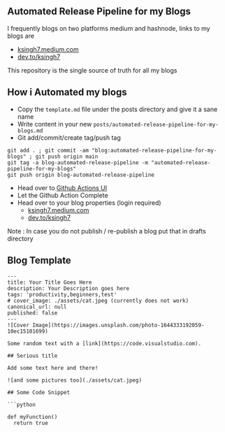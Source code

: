 ## Automated Release Pipeline for my Blogs

I frequently blogs on two platforms medium and hashnode, links to my blogs are
- [ksingh7.medium.com](https://ksingh7.medium.com/)
- [dev.to/ksingh7](https://dev.to/ksingh7)

This repository is the single source of truth for all my blogs

## How i Automated my blogs

- Copy the `template.md` file under the posts directory and give it a sane name
- Write content in your new `posts/automated-release-pipeline-for-my-blogs.md`
- Git add/commit/create tag/push tag
```
git add . ; git commit -am "blog:automated-release-pipeline-for-my-blogs" ; git push origin main
git tag -a blog-automated-release-pipeline -m "automated-release-pipeline-for-my-blogs"
git push origin blog-automated-release-pipeline
```
- Head over to [Github Actions UI](https://github.com/ksingh7/blogs/actions)
- Let the Github Action Complete
- Head over to your blog properties (login required)
  - [ksingh7.medium.com](https://medium.com/me/stories/public)
  - [dev.to/ksingh7](https://dev.to/dashboard)

Note : In case you do not publish / re-publish a blog put that in drafts directory
## Blog Template

```
---
title: Your Title Goes Here
description: Your Description goes here
tags: 'productivity,beginners,test'
# cover_image: ./assets/cat.jpeg (currently does not work)
canonical_url: null
published: false
---
![Cover Image](https://images.unsplash.com/photo-1644333192059-10ec15101699)

Some random text with a [link](https://code.visualstudio.com).

## Serious title

Add some text here and there!

![and some pictures too](./assets/cat.jpeg)

## Some Code Snippet

```python

def myFunction()
  return true
  
```
